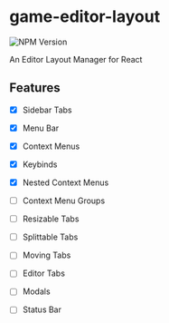 # game-editor-layout
![NPM Version](https://img.shields.io/npm/v/game-editor-layout?logo=npm)

An Editor Layout Manager for React

## Features
- [x] Sidebar Tabs
- [x] Menu Bar
- [x] Context Menus
- [x] Keybinds
- [x] Nested Context Menus
- [ ] Context Menu Groups
- [ ] Resizable Tabs
- [ ] Splittable Tabs
- [ ] Moving Tabs
- [ ] Editor Tabs
- [ ] Modals
- [ ] Status Bar

